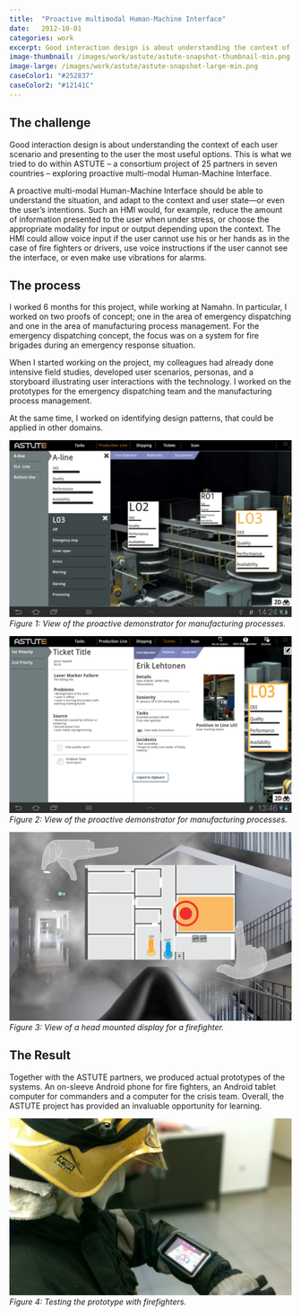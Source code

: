 ```yaml
---
title:  "Proactive multimodal Human-Machine Interface"
date:   2012-10-01
categories: work
excerpt: Good interaction design is about understanding the context of each user scenario and presenting to the user the most useful options. This is what we tried to do within ASTUTE – a consortium project  of 25 partners in seven countries – exploring proactive multimodal Human-Machine Interactions.
image-thumbnail: /images/work/astute/astute-snapshot-thumbnail-min.png
image-large: /images/work/astute/astute-snapshot-large-min.png
caseColor1: "#252837"
caseColor2: "#12141C"
---
```


## The challenge
Good interaction design is about understanding the context of each user scenario and presenting to the user the most useful options. This is what we tried to do within ASTUTE – a consortium project  of 25 partners in seven countries – exploring proactive multi-modal Human-Machine Interface.

A proactive multi-modal Human-Machine Interface should be able to understand the situation, and adapt to the context and user state—or even the user’s intentions. Such an HMI would, for example, reduce the amount of information presented to the user when under stress, or choose the appropriate modality for input or output depending upon the context. The HMI could allow voice input if the user cannot use his or her hands as in the case of fire fighters or drivers, use voice instructions if the user cannot see the interface, or even make use vibrations for alarms.

## The process
I worked 6 months for this project, while working at Namahn. In particular, I worked on two proofs of concept; one in the area of emergency dispatching and one in the area of manufacturing process management. For the emergency dispatching concept, the focus was on a system for fire brigades during an emergency response situation.

When I started working on the project, my colleagues had already done intensive field studies, developed user scenarios, personas, and a storyboard illustrating user interactions with the technology. I worked on the prototypes for the emergency dispatching team and the manufacturing process management.  

At the same time, I worked on identifying design patterns, that could be applied in other domains.

![View of the proactive demonstrator for manufacturing processes](/images/work/astute/astute-manufacturing-process-1-min.png)
*Figure 1: View of the proactive demonstrator for manufacturing processes.*

![View of the proactive demonstrator for manufacturing processes](/images/work/astute/astute-manufacturing-process-2-min.png)
*Figure 2: View of the proactive demonstrator for manufacturing processes.*

![View of a head mounted display for a firefighter](/images/work/astute/astute-snapshot-large-min.png)
*Figure 3: View of a head mounted display for a firefighter.*


## The Result
Together with the ASTUTE partners, we produced actual prototypes of the systems. An on-sleeve Android phone for fire fighters, an Android tablet computer for commanders and a computer for the crisis team.  Overall, the ASTUTE project has provided an invaluable opportunity for learning.

![Testing the prototype with firefighters](/images/work/astute/astute-usertest-min.jpg)
*Figure 4: Testing the prototype with firefighters.*
